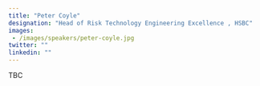 ```yaml
---
title: "Peter Coyle"
designation: "Head of Risk Technology Engineering Excellence , HSBC"
images: 
 - /images/speakers/peter-coyle.jpg
twitter: ""
linkedin: ""
---
```


TBC
